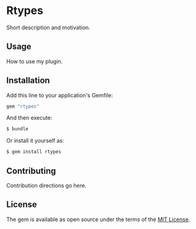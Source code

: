 # Rtypes
Short description and motivation.

## Usage
How to use my plugin.

## Installation
Add this line to your application's Gemfile:

```ruby
gem "rtypes"
```

And then execute:
```bash
$ bundle
```

Or install it yourself as:
```bash
$ gem install rtypes
```

## Contributing
Contribution directions go here.

## License
The gem is available as open source under the terms of the [MIT License](https://opensource.org/licenses/MIT).
